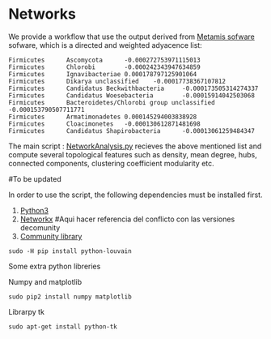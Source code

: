 # Networks
We provide a workflow that use the output derived from [Metamis sofware](https://www.ncbi.nlm.nih.gov/pubmed/27887570) sofware, which is a directed and weighted adyacence list: 
```
Firmicutes      Ascomycota      -0.000272753971115013
Firmicutes      Chlorobi        -0.000242343947634859
Firmicutes      Ignavibacteriae 0.000178797125901064
Firmicutes      Dikarya unclassified    -0.00017738367107812
Firmicutes      Candidatus Beckwithbacteria     -0.000173505314274337
Firmicutes      Candidatus Woesebacteria        -0.00015914042503068
Firmicutes      Bacteroidetes/Chlorobi group unclassified       -0.000153790507711771
Firmicutes      Armatimonadetes 0.000145294003838928
Firmicutes      Cloacimonetes   -0.000130612871481698
Firmicutes      Candidatus Shapirobacteria      -0.00013061259484347
```

The main script :  [NetworkAnalysis.py](./scripts/NetworkAnalysis.py) recieves the above mentioned list and compute several topological features such as density, mean degree, hubs, connected components, clustering coefficient modularity etc.  

#To be updated 

In order to use the script, the following dependencies must be installed first.
1. [ Python3  ](https://www.python.org/)
2. [Networkx](https://networkx.github.io/) #Aqui hacer referencia del conflicto con las versiones decomunity  
3. [Community library](https://github.com/taynaud/python-louvain/) 

```
sudo -H pip install python-louvain
```


Some extra python libreries 

Numpy and matplotlib
```
sudo pip2 install numpy matplotlib
```
Librarpy tk 

```
sudo apt-get install python-tk
```

